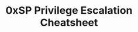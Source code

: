 ---
title: 0xSP Privilege Escalation Cheatsheet
description: 
url: https://0xsp.com/offensive/privilege-escalation-cheatsheet/
image:
    # url: '/assets/images/cafe.png'
    # alt: 'Cafe'
tags: ['learn', 'privesc', 'tutorial']
listedDate: 2023-11-08
published: true
---